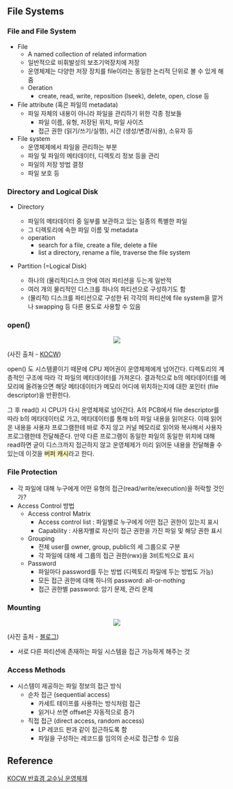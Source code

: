 ## File Systems

### File and File System

- File
  - A named collection of related information
  - 일반적으로 비휘발성의 보조기억장치에 저장
  - 운영체제는 다양한 저장 장치를 file이라는 동일한 논리적 단위로 볼 수 있게 해줌
  - Oeration
    - create, read, write, reposition (lseek), delete, open, close 등
- File attribute (혹은 파일의 metadata)
  - 파일 자체의 내용이 아니라 파일을 관리하기 위한 각종 정보들
    - 파일 이름, 유형, 저장된 위치, 파일 사이즈
    - 접근 권한 (읽기/쓰기/실행), 시간 (생성/변경/사용), 소유자 등
- File system
  - 운영체제에서 파일을 관리하는 부분
  - 파일 및 파일의 메타데이터, 디렉토리 정보 등을 관리
  - 파일의 저장 방법 결정
  - 파일 보호 등

### Directory and Logical Disk

- Directory

  - 파일의 메타데이터 중 일부를 보관하고 있는 일종의 특별한 파일
  - 그 디렉토리에 속한 파일 이름 및 metadata
  - operation
    - search for a file, create a file, delete a file
    - list a directory, rename a file, traverse the file system

- Partition (=Logical Disk)
  - 하나의 (물리적)디스크 안에 여러 파티션을 두는게 일반적
  - 여러 개의 물리적인 디스크를 하나의 파티션으로 구성하기도 함
  - (물리적) 디스크를 파티션으로 구성한 뒤 각각의 파티션에 file system을 깔거나 swapping 등 다른 용도로 사용할 수 있음

### open()

<center><img src = "https://img1.daumcdn.net/thumb/R1280x0/?scode=mtistory2&fname=https%3A%2F%2Fblog.kakaocdn.net%2Fdn%2FbvRAvr%2Fbtq2GWhsolr%2FkQsNpzmgxnYsHOQ4PIIRE0%2Fimg.png"></center>

(사진 출처 - [KOCW](http://www.kocw.net/home/search/kemView.do?kemId=1046323))

open() 도 시스템콜이기 때문에 CPU 제어권이 운영체제에게 넘어간다. 디렉토리의 계층적인 구조에 따라 각 파일의 메타데이터를 가져온다. 결과적으로 b의 메타데이터를 메모리에 올려놓으면 해당 메타데이터가 메모리 어디에 위치하는지에 대한 포인터 (file descriptor)을 반환한다.

그 후 read() 시 CPU가 다시 운영체제로 넘어간다. A의 PCB에서 file descriptor를 따라 b의 메타데이터로 가고, 메타데이터를 통해 b의 파일 내용을 읽어온다. 이때 읽어온 내용을 사용자 프로그램한테 바로 주지 않고 커널 메모리로 읽어와 복사해서 사용자 프로그램한테 전달해준다. 만약 다른 프로그램이 동일한 파일의 동일한 위치에 대해 read하면 굳이 디스크까지 접근하지 않고 운영체제가 미리 읽어둔 내용을 전달해줄 수 있는데 이것을 <span style = "background-color:#FAF4C0">버퍼 캐시</span>라고 한다.

### File Protection

- 각 파일에 대해 누구에게 어떤 유형의 접근(read/write/execution)을 허락할 것인가?
- Access Control 방법
  - Access control Matrix
    - Access control list : 파일별로 누구에게 어떤 접근 권한이 있는지 표시
    - Capability : 사용자별로 자신이 접근 권한을 가진 파일 및 해당 권한 표시
  - Grouping
    - 전체 user를 owner, group, public의 세 그룹으로 구분
    - 각 파일에 대해 세 그룹의 접근 권한(rwx)을 3비트씩으로 표시
  - Password
    - 파일마다 password를 두는 방법 (디렉토리 파일에 두는 방법도 가능)
    - 모든 접근 권한에 대해 하나의 password: all-or-nothing
    - 접근 권한별 password: 암기 문제, 관리 문제

### Mounting

<center><img src ="https://img1.daumcdn.net/thumb/R1280x0/?scode=mtistory2&fname=https%3A%2F%2Fblog.kakaocdn.net%2Fdn%2FXj72G%2Fbtq2E9OWiCe%2FZOJKMKf3p8eeeULAKTxbK1%2Fimg.png"></center>

(사진 출처 - [블로그](https://sangminlog.tistory.com/entry/file-system?category=887652))

- 서로 다른 파티션에 존재하는 파일 시스템을 접근 가능하게 해주는 것

### Access Methods

- 시스템이 제공하는 파일 정보의 접근 방식
  - 순차 접근 (sequential access)
    - 카세트 테이프를 사용하는 방식처럼 접근
    - 읽거나 쓰면 offset은 자동적으로 증가
  - 직접 접근 (direct access, random access)
    - LP 레코드 판과 같이 접근하도록 함
    - 파일을 구성하는 레코드를 임의의 순서로 접근할 수 있음

## Reference

[KOCW 반효경 교수님 운영체제](http://www.kocw.net/home/search/kemView.do?kemId=1046323)

